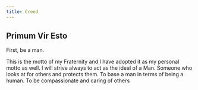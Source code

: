 ```yaml
---
title: Creed
---
```


## Primum Vir Esto

First, be a man.

This is the motto of my Fraternity and I have adopted it as my
  personal motto as well. I will strive always to act as the ideal
  of a Man. Someone who looks at for others and protects them. To base
  a man in terms of being a human. To be compassionate and caring of
  others
